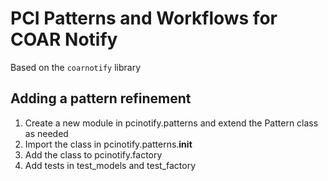 # PCI Patterns and Workflows for COAR Notify

Based on the `coarnotify` library

## Adding a pattern refinement

1. Create a new module in pcinotify.patterns and extend the Pattern class as needed
2. Import the class in pcinotify.patterns.__init__
3. Add the class to pcinotify.factory
4. Add tests in test_models and test_factory
